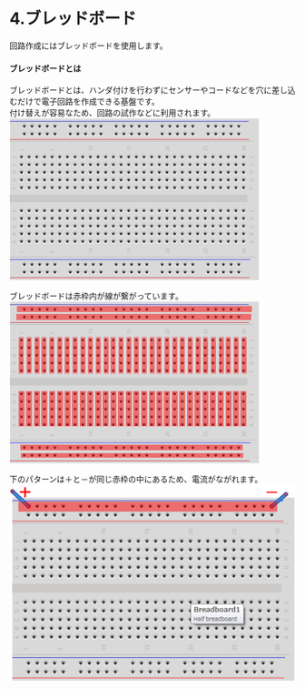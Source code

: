 # 4.ブレッドボード

回路作成にはブレッドボードを使用します。

#### **ブレッドボードとは**


ブレッドボードとは、ハンダ付けを行わずにセンサーやコードなどを穴に差し込むだけで電子回路を作成できる基盤です。
<br>
付け替えが容易なため、回路の試作などに利用されます。
![](bb1.jpeg)

ブレッドボードは赤枠内が線が繋がっています。
![](bb2.jpeg)

下のパターンは＋と－が同じ赤枠の中にあるため、電流がながれます。
![](bb3.jpeg)